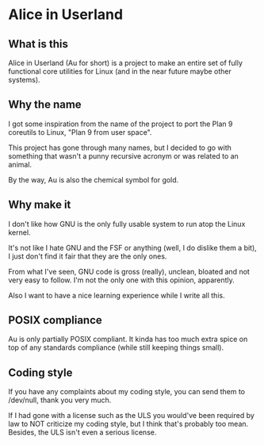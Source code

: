 # Alice in Userland

## What is this

Alice in Userland (Au for short) is a project to make an entire set of fully functional core utilities for Linux (and in the near future maybe other systems).

## Why the name

I got some inspiration from the name of the project to port the Plan 9 coreutils to Linux, "Plan 9 from user space".

This project has gone through many names, but I decided to go with something that wasn't a punny recursive acronym or was related
to an animal.

By the way, Au is also the chemical symbol for gold.

## Why make it

I don't like how GNU is the only fully usable system to run atop the Linux kernel.

It's not like I hate GNU and the FSF or anything (well, I do dislike them a bit), I just don't find it fair that they are the only ones.

From what I've seen, GNU code is gross (really), unclean, bloated and not very easy to follow. I'm not the only one with this opinion, apparently.

Also I want to have a nice learning experience while I write all this.

## POSIX compliance

Au is only partially POSIX compliant. It kinda has too much extra spice on top of any standards compliance (while still keeping things small).

## Coding style

If you have any complaints about my coding style, you can send them to /dev/null, thank you very much.

If I had gone with a license such as the ULS you would've been required by law to NOT criticize my coding style, but I think that's probably too mean. Besides, the ULS isn't even a serious license.
